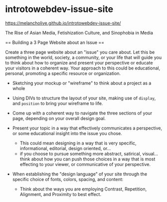 # introtowebdev-issue-site
https://melancholive.github.io/introtowebdev-issue-site/

The Rise of Asian Media, Fetishization Culture, and Sinophobia in Media

== Building a 3 Page Website about an Issue ==

Create a three page website about an "issue" you care about. Let this be something in the world, society, a community, or your life that will guide you to think about how to organize and present your perspective or educate your visitors in a coherent way. Your approach to this could be educational, personal, promoting a specific resource or organization.

- Sketching your mockup or "wireframe" to think about a project as a whole
- Using DIVs to structure the layout of your site, making use of `display`, and `position` to bring your wireframe to life.
- Come up with a coherent way to navigate the three sections of your page, depending on your overall design goal.

- Present your topic in a way that effectively communicates a perspective, or some educational insight into the issue you chose.
  - This could mean designing in a way that is very specific, informational, editorial, design oriented, or...
  - if you choose to pursue something more abstract, satirical, visual... think about how you can push those choices in a way that is most effecting to your viewer, or communicative of your perspective.

- When establishing the "design language" of your site through the specific choice of fonts, colors, spacing, and content:
  - Think about the ways you are employing Contrast, Repetition, Alignment, and Proximity to best effect.
